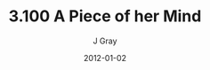 ---
title: '3.100 A Piece of her Mind'
alt: 'Mysteries of the Arcana'
date: '2012-01-02'
author: 'J Gray'
artist: 'Gennifer'
chapter: '3 Two by Two'
filler: false
---